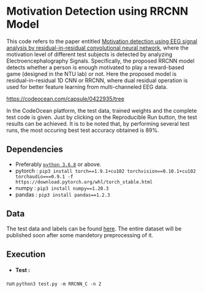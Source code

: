 # Motivation Detection using RRCNN Model
This code refers to the paper entitled [Motivation detection using EEG signal analysis by residual-in-residual convolutional neural network](https://www.sciencedirect.com/science/article/pii/S0957417421009544 "link to the paper"), where the motivation level of different test subjects is detected by analyzing Electroencephalography Signals. Specifically, the proposed RRCNN model detects whether a person is enough motivated to play a reward-based game (designed in the NTU lab) or not. Here the proposed model is residual-in-residual 1D CNN or RRCNN, where dual residual operation is used for better feature learning from multi-channeled EEG data. 

https://codeocean.com/capsule/0422935/tree

In the CodeOcean platform, the test data, trained weights and the complete test code is given. Just by clicking on the Reproducible Run button, the test results can be achieved. It is to be noted that, by performing several test runs, the most occuring best test accuracy obtained is 89%.  

## Dependencies
- Preferably [`python 3.6.8`](https://www.python.org/downloads/release/python-368/) or above.
- pytorch : `pip3 install torch==1.9.1+cu102 torchvision==0.10.1+cu102 torchaudio===0.9.1 -f https://download.pytorch.org/whl/torch_stable.html`
- numpy : `pip3 install numpy==1.20.3`
- pandas : `pip3 install pandas==1.2.3`

## Data
The test data and labels can be found [here](https://codeocean.com/capsule/0422935/tree). The entire dataset will be published soon after some mandetory preprocessing of it.

## Execution
- #### Test : 
run `python3 test.py -m RRCNN_C -n 2`
